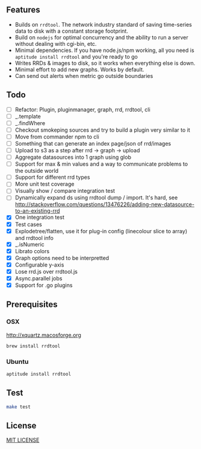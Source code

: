 ## Features

 - Builds on `rrdtool`. The network industry standard of saving time-series data to disk with a constant storage footprint.
 - Build on `nodejs` for optimal concurrency and the ability to run a server without dealing with cgi-bin, etc.
 - Minimal dependencies. If you have node.js/npm working, all you need is `aptitude install rrdtool` and you're ready to go
 - Writes RRDs & images to disk, so it works when everything else is down.
 - Minimal effort to add new graphs. Works by default.
 - Can send out alerts when metric go outside boundaries

## Todo

 - [ ] Refactor: Plugin, pluginmanager, graph, rrd, rrdtool, cli
 - [ ] _.template
 - [ ] _.findWhere
 - [ ] Checkout smokeping sources and try to build a plugin very similar to it
 - [ ] Move from commander npm to cli
 - [ ] Something that can generate an index page/json of rrd/images
 - [ ] Upload to s3 as a step after rrd -> graph -> upload
 - [ ] Aggregate datasources into 1 graph using glob
 - [ ] Support for max & min values and a way to communicate problems to the outside world
 - [ ] Support for different rrd types
 - [ ] More unit test coverage
 - [ ] Visually show / compare integration test
 - [ ] Dynamically expand ds using rrdtool dump / import. It's hard, see http://stackoverflow.com/questions/13476226/adding-new-datasource-to-an-existing-rrd
 - [x] One integration test
 - [x] Test cases
 - [x] Explodetree/flatten, use it for plug-in config (linecolour slice to array) and rrdtool info
 - [x] _.isNumeric
 - [x] Librato colors
 - [x] Graph options need to be interpretted
 - [x] Configurable y-axis
 - [x] Lose rrd.js over rrdtool.js
 - [x] Async.parallel jobs
 - [x] Support for .go plugins

## Prerequisites

### OSX

http://xquartz.macosforge.org

```bash
brew install rrdtool
```

### Ubuntu

```bash
aptitude install rrdtool
```

## Test

```bash
make test
```

## License

[MIT LICENSE](LICENSE)

